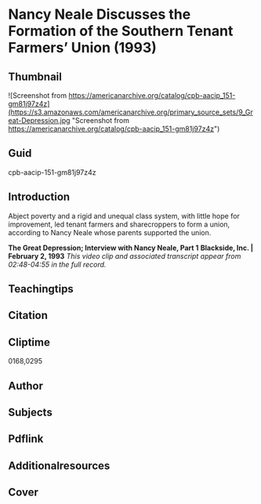 # Nancy Neale Discusses the Formation of the Southern Tenant Farmers’ Union (1993)

## Thumbnail

![Screenshot from https://americanarchive.org/catalog/cpb-aacip_151-gm81j97z4z](https://s3.amazonaws.com/americanarchive.org/primary_source_sets/9_Great-Depression.jpg "Screenshot from https://americanarchive.org/catalog/cpb-aacip_151-gm81j97z4z")

## Guid
cpb-aacip-151-gm81j97z4z

## Introduction

Abject poverty and a rigid and unequal class system, with little hope for improvement, led tenant farmers and sharecroppers to form a union, according to Nancy Neale whose parents supported the union.

<b>The Great Depression; Interview with Nancy Neale, Part 1</b>
<b>Blackside, Inc. | February 2, 1993</b>
<i>This video clip and associated transcript appear from 02:48-04:55 in the full record.</i>

## Teachingtips

## Citation

## Cliptime

0168,0295

## Author
## Subjects
## Pdflink
## Additionalresources
## Cover
